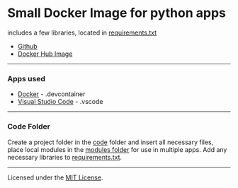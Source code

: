 # Small Docker Image for python apps
includes a few libraries, located in [requirements.txt](https://github.com/JacobMannix/docker_python/blob/master/.devcontainer/requirements.txt)
- [Github](https://github.com/JacobMannix/docker_python)
- [Docker Hub Image](https://hub.docker.com/repository/docker/jmannix3/docker_python)

---

### Apps used
- [Docker](https://www.docker.com/) - .devcontainer
- [Visual Studio Code](https://code.visualstudio.com/) - .vscode

---

### Code Folder
Create a project folder in the [code](https://github.com/JacobMannix/docker_python/tree/master/code) folder and insert all necessary files, place local modules in the [modules folder](https://github.com/JacobMannix/docker_python/tree/master/code/modules) for use in multiple apps. Add any necessary libraries to [requirements.txt](https://github.com/JacobMannix/docker_python/blob/master/.devcontainer/requirements.txt).

---

Licensed under the [MIT License](LICENSE).